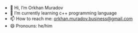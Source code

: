 - 👋 Hi, I’m Orkhan Muradov
- 🌱 I’m currently learning c++ programming language
- 📫 How to reach me: orkhan.muradov.business@gmail.com
- 😄 Pronouns: he/him
